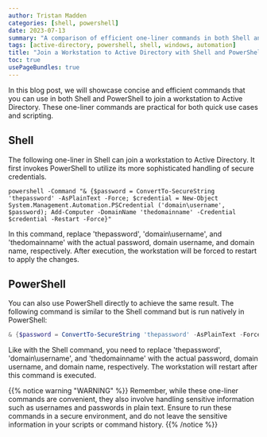 ```yaml
---
author: Tristan Madden
categories: [shell, powershell]
date: 2023-07-13
summary: "A comparison of efficient one-liner commands in both Shell and PowerShell for joining workstations to Active Directory domains with proper credential handling and automatic restart functionality."
tags: [active-directory, powershell, shell, windows, automation]
title: "Join a Workstation to Active Directory with Shell and PowerShell"
toc: true
usePageBundles: true
---
```


In this blog post, we will showcase concise and efficient commands that you can use in both Shell and PowerShell to join a workstation to Active Directory. These one-liner commands are practical for both quick use cases and scripting.

## Shell

The following one-liner in Shell can join a workstation to Active Directory. It first invokes PowerShell to utilize its more sophisticated handling of secure credentials.

```shell
powershell -Command "& {$password = ConvertTo-SecureString 'thepassword' -AsPlainText -Force; $credential = New-Object System.Management.Automation.PSCredential ('domain\username', $password); Add-Computer -DomainName 'thedomainname' -Credential $credential -Restart -Force}"
```

In this command, replace 'thepassword', 'domain\username', and 'thedomainname' with the actual password, domain username, and domain name, respectively. After execution, the workstation will be forced to restart to apply the changes.

## PowerShell

You can also use PowerShell directly to achieve the same result. The following command is similar to the Shell command but is run natively in PowerShell:

```PowerShell
& {$password = ConvertTo-SecureString 'thepassword' -AsPlainText -Force; $credential = New-Object System.Management.Automation.PSCredential ('domain\username', $password); Add-Computer -DomainName 'thedomainname' -Credential $credential -Restart -Force}
```
Like with the Shell command, you need to replace 'thepassword', 'domain\username', and 'thedomainname' with the actual password, domain username, and domain name, respectively. The workstation will restart after this command is executed.

{{% notice warning "WARNING" %}}
Remember, while these one-liner commands are convenient, they also involve handling sensitive information such as usernames and passwords in plain text. Ensure to run these commands in a secure environment, and do not leave the sensitive information in your scripts or command history.
{{% /notice %}}